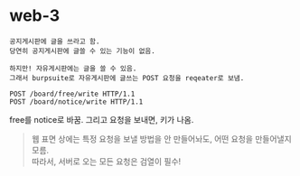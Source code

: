# web-3

    공지게시판에 글을 쓰라고 함. 
    당연히 공지게시판에 글쓸 수 있는 기능이 없음. 

    하지만! 자유게시판에는 글을 쓸 수 있음. 
    그래서 burpsuite로 자유게시판에 글쓰는 POST 요청을 reqeater로 보냄. 

`POST /board/free/write HTTP/1.1`   
`POST /board/notice/write HTTP/1.1`

free를 notice로 바꿈. 그리고 요청을 보내면, 키가 나옴.

>웹 표면 상에는 특정 요청을 보낼 방법을 안 만들어놔도, 어떤 요청을 만들어낼지 모름.    
> 따라서, 서버로 오는 모든 요청은 검열이 필수!